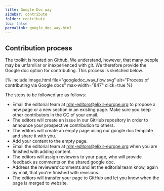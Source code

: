 ```yaml
---
title: Google Doc way
sidebar: contribute
folder: contribute
toc: false
permalink: google_doc_way.html
---
```



## Contribution process

The toolkit is hosted on Github. We understand, however, that many people may be unfamiliar or inexperienced with git. We therefore provide the Google doc option for contributing. This process is sketched below.

{% include image.html file="googledoc_way_flow.svg" alt="Process of contributing via Google docs" max-width="847" click=true  %}


The steps to be followed are as follows:
* Email the editorial team at [rdm-editors@elixir-europe.org](mailto:rdm-editors@elixir-europe.org) to propose a new page or a new section in an existing page. Make sure you keep other contributors in the CC of your email.
* The editors will create an issue in our GitHub repository in order to announce your prospective contribution to others.  
* The editors will create an empty page using our google doc template and share it with you.
* Add your content to the empty page.
* Email the editorial team at [rdm-editors@elixir-europe.org](mailto:rdm-editors@elixir-europe.org) when you are finished with adding content.
* The editors will assign reviewers to your page, who will provide feedback as comments on the shared google doc.
* Address the reviewers'comments and let the editorial team know, again by mail, that you're finished with revisions.
* The editors will transfer your page to GitHub and let you know when the page is merged to website.


